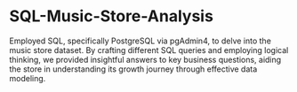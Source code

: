 # SQL-Music-Store-Analysis
Employed SQL, specifically PostgreSQL via pgAdmin4, to delve into the music store dataset. By crafting different SQL queries and employing logical thinking, we provided insightful answers to key business questions, aiding the store in understanding its growth journey through effective data modeling. 
